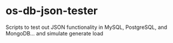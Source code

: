 # os-db-json-tester
Scripts to test out JSON functionality in MySQL, PostgreSQL, and MongoDB... and simulate generate load
